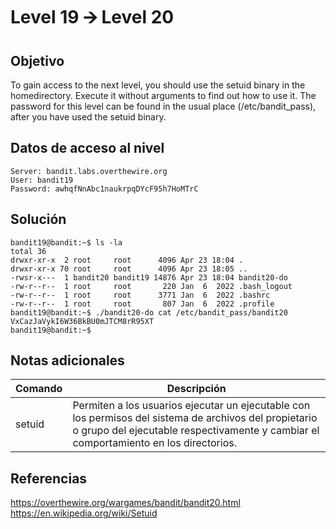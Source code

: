 # Level 19 🡪 Level 20
## Objetivo
To gain access to the next level, you should use the setuid binary in the homedirectory. Execute it without arguments to find out how to use it. The password for this level can be found in the usual place (/etc/bandit_pass), after you have used the setuid binary.
## Datos de acceso al nivel
```
Server: bandit.labs.overthewire.org
User: bandit19
Password: awhqfNnAbc1naukrpqDYcF95h7HoMTrC
```
## Solución
```
bandit19@bandit:~$ ls -la
total 36
drwxr-xr-x  2 root     root      4096 Apr 23 18:04 .
drwxr-xr-x 70 root     root      4096 Apr 23 18:05 ..
-rwsr-x---  1 bandit20 bandit19 14876 Apr 23 18:04 bandit20-do
-rw-r--r--  1 root     root       220 Jan  6  2022 .bash_logout
-rw-r--r--  1 root     root      3771 Jan  6  2022 .bashrc
-rw-r--r--  1 root     root       807 Jan  6  2022 .profile
bandit19@bandit:~$ ./bandit20-do cat /etc/bandit_pass/bandit20
VxCazJaVykI6W36BkBU0mJTCM8rR95XT
bandit19@bandit:~$
```
## Notas adicionales
| Comando | Descripción |
|------------------|----------------|
| setuid | Permiten a los usuarios ejecutar un ejecutable con los permisos del sistema de archivos del propietario o grupo del ejecutable respectivamente y cambiar el comportamiento en los directorios. |
## Referencias
https://overthewire.org/wargames/bandit/bandit20.html
https://en.wikipedia.org/wiki/Setuid